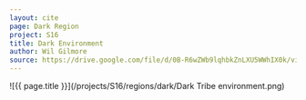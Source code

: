 ```yaml
---
layout: cite
page: Dark Region
project: S16
title: Dark Environment
author: Wil Gilmore
source: https://drive.google.com/file/d/0B-R6wZWb9lqhbkZnLXU5WWhIX0k/view?usp=sharing
---
```

![{{ page.title }}](/projects/S16/regions/dark/Dark Tribe environment.png)

